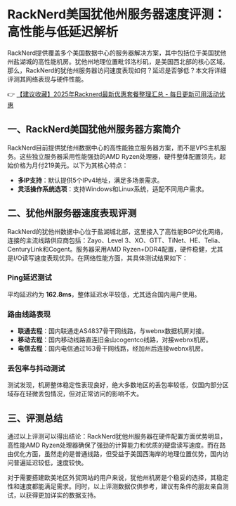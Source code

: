 # RackNerd美国犹他州服务器速度评测：高性能与低延迟解析

RackNerd提供覆盖多个美国数据中心的服务器解决方案，其中包括位于美国犹他州盐湖城的高性能机房。犹他州地理位置毗邻洛杉矶，是美国西北部的核心区域。那么，RackNerd的犹他州服务器访问速度表现如何？延迟是否够低？本文将详细评测其网络表现与硬件性能。

👉 [【建议收藏】2025年Racknerd最新优惠套餐整理汇总 - 每日更新可用活动优惠](https://bit.ly/Rack_Nerd)

## 一、RackNerd美国犹他州服务器方案简介

RackNerd目前提供犹他州数据中心的高性能独立服务器方案，而不是VPS主机服务。这些独立服务器采用性能强劲的AMD Ryzen处理器，硬件整体配置领先，起始价格为月付219美元。以下为其核心特点：

- **多IP支持**：默认提供5个IPv4地址，满足多场景需求。
- **灵活操作系统选项**：支持Windows和Linux系统，适配不同用户需求。

## 二、犹他州服务器速度表现评测

RackNerd的犹他州数据中心位于盐湖城北部，这里接入了高性能BGP优化网络，连接的主流线路供应商包括：Zayo、Level 3、XO、GTT、TiNet、HE、Telia、CenturyLink和Cogent。服务器采用AMD Ryzen+DDR4配置，硬件稳健，尤其是I/O读写速度表现优异。在网络性能方面，其具体测试结果如下：

### Ping延迟测试

平均延迟约为 **162.8ms**，整体延迟水平较低，尤其适合国内用户使用。

### 路由线路表现

- **联通去程**：国内联通走AS4837骨干网线路，与webnx数据机房对接。
- **移动去程**：国内移动线路直连旧金山cogentco线路，对接webnx机房。
- **电信去程**：国内电信通过163骨干网线路，经加州后连接webnx机房。

### 丢包率与抖动测试

测试发现，机房整体稳定性表现良好，绝大多数地区的丢包率较低，仅国内部分区域存在轻微丢包情况，但对正常访问的影响不大。

## 三、评测总结

通过以上评测可以得出结论：RackNerd犹他州服务器在硬件配置方面优势明显，高性能AMD Ryzen处理器确保了强劲的计算能力和优质的硬盘读写速度。而在路由优化方面，虽然走的是普通线路，但受益于美国西海岸的地理位置优势，国内访问普遍延迟较低，速度较快。

对于需要搭建欧美地区外贸网站的用户来说，犹他州机房是个稳妥的选择，其稳定性和速度都能满足需求。同时，以上评测数据仅供参考，建议有条件的朋友亲自测试，以获得更加详实的数据支持。